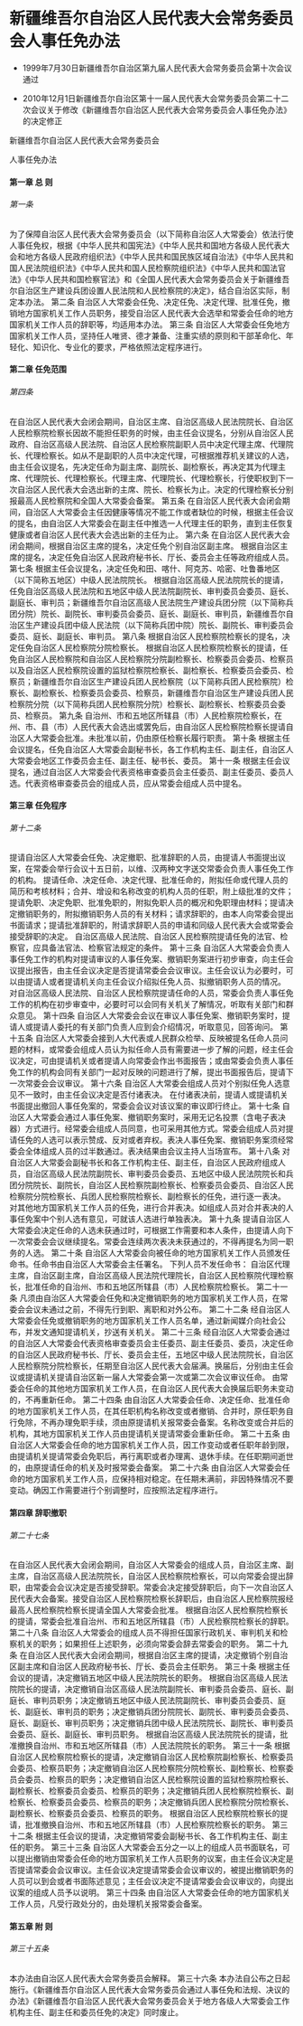 # 新疆维吾尔自治区人民代表大会常务委员会人事任免办法

- 1999年7月30日新疆维吾尔自治区第九届人民代表大会常务委员会第十次会议通过

- 2010年12月1日新疆维吾尔自治区第十一届人民代表大会常务委员会第二十二次会议关于修改《新疆维吾尔自治区人民代表大会常务委员会人事任免办法》的决定修正

<!-- INFO END -->

新疆维吾尔自治区人民代表大会常务委员会

人事任免办法

#### 第一章 总 则

###### 第一条

为了保障自治区人民代表大会常务委员会（以下简称自治区人大常委会）依法行使人事任免权，根据《中华人民共和国宪法》《中华人民共和国地方各级人民代表大会和地方各级人民政府组织法》《中华人民共和国民族区域自治法》《中华人民共和国人民法院组织法》《中华人民共和国人民检察院组织法》《中华人民共和国法官法》《中华人民共和国检察官法》和《全国人民代表大会常务委员会关于新疆维吾尔自治区生产建设兵团设置人民法院和人民检察院的决定》，结合自治区实际，制定本办法。 第二条 自治区人大常委会任免、决定任免、决定代理、批准任免，撤销地方国家机关工作人员职务，接受自治区人民代表大会选举和常委会任命的地方国家机关工作人员的辞职等，均适用本办法。 第三条 自治区人大常委会任免地方国家机关工作人员，坚持任人唯贤、德才兼备、注重实绩的原则和干部革命化、年轻化、知识化、专业化的要求，严格依照法定程序进行。

#### 第二章 任免范围

###### 第四条

在自治区人民代表大会闭会期间，自治区主席、自治区高级人民法院院长、自治区人民检察院检察长因故不能担任职务的时候，由主任会议提名，分别从自治区人民政府、自治区高级人民法院、自治区人民检察院副职人员中决定代理主席、代理院长、代理检察长。如从不是副职的人员中决定代理，可根据推荐机关建议的人选，由主任会议提名，先决定任命为副主席、副院长、副检察长，再决定其为代理主席、代理院长、代理检察长。代理主席、代理院长、代理检察长，行使职权到下一次自治区人民代表大会选出新的主席、院长、检察长为止。决定的代理检察长分别报最高人民检察院和全国人大常委会备案。 第五条 在自治区人民代表大会闭会期间，自治区人大常委会主任因健康等情况不能工作或者缺位的时候，根据主任会议的提名，由自治区人大常委会在副主任中推选一人代理主任的职务，直到主任恢复健康或者自治区人民代表大会选出新的主任为止。 第六条 在自治区人民代表大会闭会期间，根据自治区主席的提名，决定任免个别自治区副主席。 根据自治区主席的提名，决定任免自治区人民政府秘书长、厅长、委员会主任等政府组成人员。 第七条 根据主任会议提名，决定任免和田、喀什、阿克苏、哈密、吐鲁番地区（以下简称五地区）中级人民法院院长。 根据自治区高级人民法院院长的提请，任免自治区高级人民法院和五地区中级人民法院副院长、审判委员会委员、庭长、副庭长、审判员；新疆维吾尔自治区高级人民法院生产建设兵团分院（以下简称兵团分院）院长、副院长、审判委员会委员、庭长、副庭长、审判员，新疆维吾尔自治区生产建设兵团中级人民法院（以下简称兵团中院）院长、副院长、审判委员会委员、庭长、副庭长、审判员。 第八条 根据自治区人民检察院检察长的提名，决定任免自治区人民检察院分院检察长。 根据自治区人民检察院检察长的提请，任免自治区人民检察院和自治区人民检察院分院副检察长、检察委员会委员、检察员以及自治区人民检察院设置的监狱检察院检察长、副检察长、检察委员会委员、检察员；新疆维吾尔自治区生产建设兵团人民检察院（以下简称兵团人民检察院）检察长、副检察长、检察委员会委员、检察员，新疆维吾尔自治区生产建设兵团人民检察院分院（以下简称兵团人民检察院分院）检察长、副检察长、检察委员会委员、检察员。 第九条 自治州、市和五地区所辖县（市）人民检察院检察长，在州、市、县（市）人民代表大会选出或罢免后，由自治区人民检察院检察长提请自治区人大常委会批准。未批准以前，仍由原任检察长履行职责。 第十条 根据主任会议提名，任免自治区人大常委会副秘书长，各工作机构主任、副主任，自治区人大常委会地区工作委员会主任、副主任、秘书长、委员。 第十一条 根据主任会议提名，通过自治区人大常委会代表资格审查委员会主任委员、副主任委员、委员人选。代表资格审查委员会的组成人员，应从常委会组成人员中提名。

#### 第三章 任免程序

###### 第十二条

提请自治区人大常委会任免、决定撤职、批准辞职的人员，由提请人书面提出议案，在常委会举行会议十五日前，以维、汉两种文字送交常委会负责人事任免工作的机构。 提请任命、决定任命、决定代理、批准任命的，附拟任命或代理人员的简历和考核材料；合并、增设和名称改变的机构人员的任职，附上级批准的文件；提请免职、决定免职、批准免职的，附拟免职人员的概况和免职理由材料；提请决定撤销职务的，附拟撤销职务人员的有关材料；请求辞职的，由本人向常委会提出书面请求；提请批准辞职的，附请求辞职人员的申请和同级人民代表大会或常委会接受辞职的决定。 自治区高级人民法院、自治区人民检察院提请任免的法官、检察官，应具备法官法、检察官法规定的条件。 第十三条 自治区人大常委会负责人事任免工作的机构对提请审议的人事任免案、撤销职务案进行初步审查，向主任会议提出报告，由主任会议决定是否提请常委会会议审议。主任会议认为必要时，可以由提请人或者提请机关向主任会议介绍拟任免人员、拟撤销职务人员的情况。 对自治区高级人民法院、自治区人民检察院提请任命的人员，常委会负责人事任免工作的机构在初步审查中，必要时可以会同有关机关了解情况，听取有关部门和群众意见。 第十四条 自治区人大常委会会议在审议人事任免案、撤销职务案时，提请人或提请人委托的有关部门负责人应到会介绍情况，听取意见，回答询问。 第十五条 自治区人大常委会接到人大代表或人民群众检举、反映被提名任命人员问题的材料，或常委会组成人员认为拟任命人员有需要进一步了解的问题，经主任会议决定，可由提请机关或者提请人向常委会作出书面报告；或由常委会负责人事任免工作的机构会同有关部门一起对反映的问题进行了解，提出书面报告后，提请下一次常委会会议审议。 第十六条 自治区人大常委会组成人员对个别拟任免人选意见不一致时，由主任会议决定是否付诸表决。 在付诸表决前，提请人或提请机关书面提出撤回人事任免案的，常委会会议对该议案的审议即行终止。 第十七条 自治区人大常委会通过人事任免案、撤销职务案时，采用无记名投票（含电子表决器）方式进行。经常委会组成人员同意，也可采用其他方式。常委会组成人员对提请任免的人选可以表示赞成、反对或者弃权。表决人事任免案、撤销职务案须经常委会全体组成人员的过半数通过。表决结果由会议主持人当场宣布。 第十八条 对自治区人大常委会副秘书长和各工作机构主任、副主任，自治区人民政府组成人员，自治区高级人民法院副院长、审判委员会委员、五地区中级人民法院院长和兵团分院院长、副院长，自治区人民检察院副检察长、检察委员会委员、自治区人民检察院分院检察长、兵团人民检察院检察长、副检察长的任免，进行逐一表决。 对其他地方国家机关工作人员的任免，进行合并表决。如组成人员对合并表决的人事任免案中个别人选有意见，可就该人选进行单独表决。 第十九条 提请自治区人大常委会决定任命的人选未获通过时，可根据工作需要和本人条件，由提请人向下一次常委会会议继续提名。常委会连续两次表决未获通过的，不得再提名为同一职务的人选。 第二十条 自治区人大常委会向被任命的地方国家机关工作人员颁发任命书。任命书由自治区人大常委会主任署名。 下列人员不发任命书： 自治区代理主席，自治区副主席，自治区高级人民法院代理院长，自治区人民检察院代理检察长，批准任命的自治州、市和五地区所辖县（市）人民检察院检察长。 第二十一条 凡须由自治区人大常委会任免和决定撤销职务的地方国家机关工作人员，在常委会会议未通过之前，不得先行到职、离职和对外公布。 第二十二条 经自治区人大常委会任免或撤销职务的地方国家机关工作人员名单，通过新闻媒介向社会公布，并发文通知提请机关，抄送有关机关。 第二十三条 经自治区人大常委会通过的自治区人大常委会代表资格审查委员会主任委员、副主任委员、委员，决定任命的自治区人民政府秘书长、厅长、委员会主任，五地区中级人民法院院长，自治区人民检察院分院检察长，任期至自治区人民代表大会届满。换届后，分别由主任会议或提请机关提请自治区新一届人大常委会第一次或第二次会议审议任命。 由常委会任命的其他地方国家机关工作人员，在自治区人民代表大会换届后职务未变动的，不再重新任命。 第二十四条 由自治区人大常委会任命、决定任命、批准任命的地方国家机关工作人员，在其任职机构名称改变或者撤销、合并时，原任职务自行免除，不再办理免职手续，须由原提请机关报常委会备案。名称改变或合并后的机构，其地方国家机关工作人员由提请机关提请常委会重新任命。 第二十五条 由自治区人大常委会任命的地方国家机关工作人员，因工作变动或者任职年龄到限，由提请机关提请常委会免职后，再行离职或者办理离、退休手续。在任职期间逝世的，由原提请任命的机关及时报常委会备案。 第二十六条 由自治区人大常委会任命的地方国家机关工作人员，应保持相对稳定。在任期未满前，非因特殊情况不要变动。确因工作需要进行个别调整时，应按照法定程序进行。

#### 第四章 辞职撤职

###### 第二十七条

在自治区人民代表大会闭会期间，自治区人大常委会的组成人员，自治区主席、副主席，自治区高级人民法院院长，自治区人民检察院检察长，可以向常委会提出辞职，由常委会会议决定是否接受辞职。常委会决定接受辞职后，向下一次自治区人民代表大会备案。接受自治区人民检察院检察长辞职后，由自治区人民检察院报经最高人民检察院检察长提请全国人大常委会批准。 根据自治区人民检察院检察长的提请，常委会批准自治州、市和五地区所辖县（市）人民检察院检察长的辞职。 第二十八条 自治区人大常委会的组成人员不得担任国家行政机关、审判机关和检察机关的职务；如果担任上述职务，必须向常委会辞去常委会的职务。 第二十九条 在自治区人民代表大会闭会期间，根据自治区主席的提请，决定撤销个别自治区副主席和自治区人民政府秘书长、厅长、委员会主任职务。 第三十条 根据主任会议的提请，决定撤销五地区中级人民法院院长的职务。 根据自治区高级人民法院院长的提请，决定撤销自治区高级人民法院副院长、审判委员会委员、庭长、副庭长、审判员职务；决定撤销五地区中级人民法院副院长、审判委员会委员、庭长、副庭长、审判员的职务；决定撤销兵团分院院长、副院长、审判委员会委员、庭长、副庭长、审判员职务；决定撤销兵团中级人民法院院长、副院长、审判委员会委员、庭长、副庭长、审判员职务。 根据自治区高级人民法院院长的提请，批准撤换自治州、市和五地区所辖县（市）人民法院院长的职务。 第三十一条 根据自治区人民检察院检察长的提请，决定撤销自治区人民检察院副检察长、检察委员会委员、检察员职务；决定撤销自治区人民检察院分院检察长、副检察长、检察委员会委员、检察员的职务；决定撤销自治区人民检察院设置的监狱检察院检察长、副检察长、检察委员会委员、检察员的职务；决定撤销兵团人民检察院检察长、副检察长、检察委员会委员、检察员的职务；决定撤销兵团人民检察院分院检察长、副检察长、检察委员会委员、检察员的职务。 根据自治区人民检察院检察长的提请，批准撤换自治州、市和五地区所辖县（市）人民检察院检察长的职务。 第三十二条 根据主任会议的提请，决定撤销常委会副秘书长、各工作机构主任、副主任的职务。 第三十三条 自治区人大常委会五分之一以上的组成人员书面联名，可以提出撤销由常委会任命的地方国家机关工作人员职务的议案，由主任会议决定是否提请常委会会议审议。主任会议决定提请常委会会议审议的，被提出撤销职务的人员可以到会或者书面陈述意见；主任会议决定不提请常委会会议审议的，向提出议案的组成人员予以说明。 第三十四条 由自治区人大常委会任命的地方国家机关工作人员，凡受行政处分的，由处理机关报常委会备案。

#### 第五章 附 则

###### 第三十五条

本办法由自治区人民代表大会常务委员会解释。 第三十六条 本办法自公布之日起施行。《新疆维吾尔自治区人民代表大会常务委员会通过人事任免和法规、决议的办法》《新疆维吾尔自治区人民代表大会常务委员会关于地方各级人大常委会工作机构主任、副主任和委员任免的决定》同时废止。
